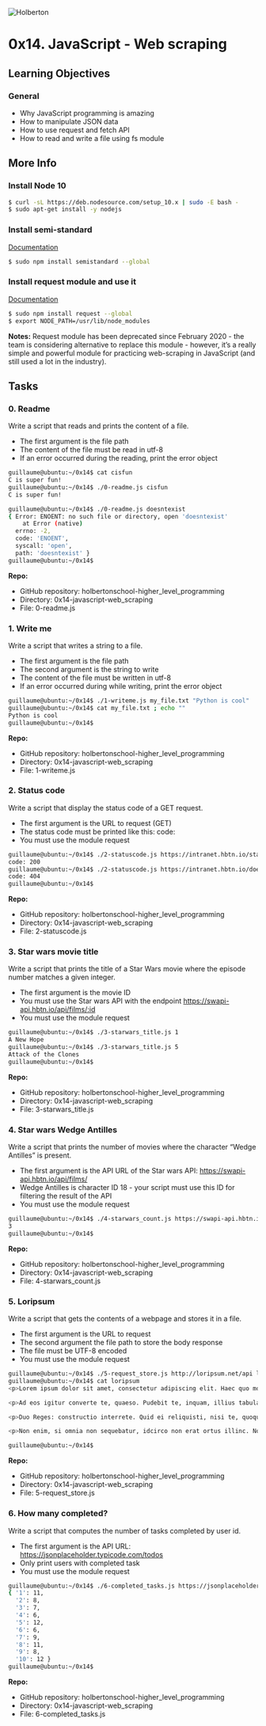 ![Holberton](https://user-images.githubusercontent.com/85451781/140782830-f3f4a341-3d98-4a6e-89d2-76d684c80e9e.png)

# 0x14. JavaScript - Web scraping

## Learning Objectives

### General

- Why JavaScript programming is amazing
- How to manipulate JSON data
- How to use request and fetch API
- How to read and write a file using fs module

## More Info

### Install Node 10

```bash
$ curl -sL https://deb.nodesource.com/setup_10.x | sudo -E bash -
$ sudo apt-get install -y nodejs
```

### Install semi-standard

[Documentation](https://github.com/standard/semistandard)

```bash
$ sudo npm install semistandard --global
```

### Install request module and use it

[Documentation](https://github.com/request/request)

```bash
$ sudo npm install request --global
$ export NODE_PATH=/usr/lib/node_modules
```

**Notes:** Request module has been deprecated since February 2020 - the team is considering alternative to replace this module - however, it’s a really simple and powerful module for practicing web-scraping in JavaScript (and still used a lot in the industry).

## Tasks

### 0. Readme

Write a script that reads and prints the content of a file.

- The first argument is the file path
- The content of the file must be read in utf-8
- If an error occurred during the reading, print the error object

```bash
guillaume@ubuntu:~/0x14$ cat cisfun
C is super fun!
guillaume@ubuntu:~/0x14$ ./0-readme.js cisfun
C is super fun!

guillaume@ubuntu:~/0x14$ ./0-readme.js doesntexist
{ Error: ENOENT: no such file or directory, open 'doesntexist'
    at Error (native)
  errno: -2,
  code: 'ENOENT',
  syscall: 'open',
  path: 'doesntexist' }
guillaume@ubuntu:~/0x14$
```

**Repo:**

- GitHub repository: holbertonschool-higher_level_programming
- Directory: 0x14-javascript-web_scraping
- File: 0-readme.js

### 1. Write me

Write a script that writes a string to a file.

- The first argument is the file path
- The second argument is the string to write
- The content of the file must be written in utf-8
- If an error occurred during while writing, print the error object

```bash
guillaume@ubuntu:~/0x14$ ./1-writeme.js my_file.txt "Python is cool"
guillaume@ubuntu:~/0x14$ cat my_file.txt ; echo ""
Python is cool
guillaume@ubuntu:~/0x14$
```

**Repo:**

- GitHub repository: holbertonschool-higher_level_programming
- Directory: 0x14-javascript-web_scraping
- File: 1-writeme.js

### 2. Status code

Write a script that display the status code of a GET request.

- The first argument is the URL to request (GET)
- The status code must be printed like this: code: <status code>
- You must use the module request

```bash
guillaume@ubuntu:~/0x14$ ./2-statuscode.js https://intranet.hbtn.io/status
code: 200
guillaume@ubuntu:~/0x14$ ./2-statuscode.js https://intranet.hbtn.io/doesnt_exist
code: 404
guillaume@ubuntu:~/0x14$
```

**Repo:**

- GitHub repository: holbertonschool-higher_level_programming
- Directory: 0x14-javascript-web_scraping
- File: 2-statuscode.js

### 3. Star wars movie title

Write a script that prints the title of a Star Wars movie where the episode number matches a given integer.

- The first argument is the movie ID
- You must use the Star wars API with the endpoint https://swapi-api.hbtn.io/api/films/:id
- You must use the module request

```bash
guillaume@ubuntu:~/0x14$ ./3-starwars_title.js 1
A New Hope
guillaume@ubuntu:~/0x14$ ./3-starwars_title.js 5
Attack of the Clones
guillaume@ubuntu:~/0x14$
```

**Repo:**

- GitHub repository: holbertonschool-higher_level_programming
- Directory: 0x14-javascript-web_scraping
- File: 3-starwars_title.js

### 4. Star wars Wedge Antilles

Write a script that prints the number of movies where the character “Wedge Antilles” is present.

- The first argument is the API URL of the Star wars API: https://swapi-api.hbtn.io/api/films/
- Wedge Antilles is character ID 18 - your script must use this ID for filtering the result of the API
- You must use the module request

```bash
guillaume@ubuntu:~/0x14$ ./4-starwars_count.js https://swapi-api.hbtn.io/api/films
3
guillaume@ubuntu:~/0x14$
```

**Repo:**

- GitHub repository: holbertonschool-higher_level_programming
- Directory: 0x14-javascript-web_scraping
- File: 4-starwars_count.js

### 5. Loripsum

Write a script that gets the contents of a webpage and stores it in a file.

- The first argument is the URL to request
- The second argument the file path to store the body response
- The file must be UTF-8 encoded
- You must use the module request

```bash
guillaume@ubuntu:~/0x14$ ./5-request_store.js http://loripsum.net/api loripsum
guillaume@ubuntu:~/0x14$ cat loripsum
<p>Lorem ipsum dolor sit amet, consectetur adipiscing elit. Haec quo modo conveniant, non sane intellego. Nam memini etiam quae nolo, oblivisci non possum quae volo. Te enim iudicem aequum puto, modo quae dicat ille bene noris. Terram, mihi crede, ea lanx et maria deprimet. Deinde prima illa, quae in congressu solemus: Quid tu, inquit, huc? Hoc etsi multimodis reprehendi potest, tamen accipio, quod dant. </p>

<p>Ad eos igitur converte te, quaeso. Pudebit te, inquam, illius tabulae, quam Cleanthes sane commode verbis depingere solebat. Sic enim censent, oportunitatis esse beate vivere. Quo studio Aristophanem putamus aetatem in litteris duxisse? Aeque enim contingit omnibus fidibus, ut incontentae sint. Ut aliquid scire se gaudeant? Qui enim existimabit posse se miserum esse beatus non erit. Putabam equidem satis, inquit, me dixisse. </p>

<p>Duo Reges: constructio interrete. Quid ei reliquisti, nisi te, quoquo modo loqueretur, intellegere, quid diceret? Quis animo aequo videt eum, quem inpure ac flagitiose putet vivere? Illud non continuo, ut aeque incontentae. Illa videamus, quae a te de amicitia dicta sunt. At ille pellit, qui permulcet sensum voluptate. Tamen aberramus a proposito, et, ne longius, prorsus, inquam, Piso, si ista mala sunt, placet. </p>

<p>Non enim, si omnia non sequebatur, idcirco non erat ortus illinc. Nos cum te, M. Quem si tenueris, non modo meum Ciceronem, sed etiam me ipsum abducas licebit. Apparet statim, quae sint officia, quae actiones. Ergo instituto veterum, quo etiam Stoici utuntur, hinc capiamus exordium. Eadem nunc mea adversum te oratio est. Quid, si etiam iucunda memoria est praeteritorum malorum? Hoc enim constituto in philosophia constituta sunt omnia. </p>

guillaume@ubuntu:~/0x14$
```

**Repo:**

- GitHub repository: holbertonschool-higher_level_programming
- Directory: 0x14-javascript-web_scraping
- File: 5-request_store.js

### 6. How many completed?

Write a script that computes the number of tasks completed by user id.

- The first argument is the API URL: https://jsonplaceholder.typicode.com/todos
- Only print users with completed task
- You must use the module request

```bash
guillaume@ubuntu:~/0x14$ ./6-completed_tasks.js https://jsonplaceholder.typicode.com/todos
{ '1': 11,
  '2': 8,
  '3': 7,
  '4': 6,
  '5': 12,
  '6': 6,
  '7': 9,
  '8': 11,
  '9': 8,
  '10': 12 }
guillaume@ubuntu:~/0x14$
```

**Repo:**

- GitHub repository: holbertonschool-higher_level_programming
- Directory: 0x14-javascript-web_scraping
- File: 6-completed_tasks.js
